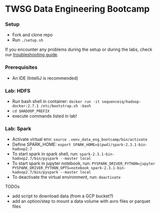 # TWSG Data Engineering Bootcamp

### Setup
- Fork and clone repo
- Run `./setup.sh`

If you encounter any problems during the setup or during the labs, check our [troubleshooting guide](./troubleshooting-faq.md).

### Prerequisites
- An IDE (IntelliJ is recommended)

### Lab: HDFS
- Run bash shell in container: `docker run -it sequenceiq/hadoop-docker:2.7.1 /etc/bootstrap.sh -bash`
- `cd $HADOOP_PREFIX`
- execute commands listed in lab!

### Lab: Spark
- Activate virtual env: `source .venv_data_eng_bootcamp/bin/activate`
- Define SPARK_HOME: `export SPARK_HOME=$(pwd)/spark-2.3.1-bin-hadoop2.7`
- To start spark in spark shell, run: `spark-2.3.1-bin-hadoop2.7/bin/pyspark --master local`
- To start spark in jupyter notebook, run: `PYSPARK_DRIVER_PYTHON=jupyter PYSPARK_DRIVER_PYTHON_OPTS=notebook spark-2.3.1-bin-hadoop2.7/bin/pyspark --master local`
- To deactivate the virtual environment, run: `deactivate`

TODOs
- add script to download data (from a GCP bucket?)
- add an option/step to mount a data volume with avro files or parquet files
